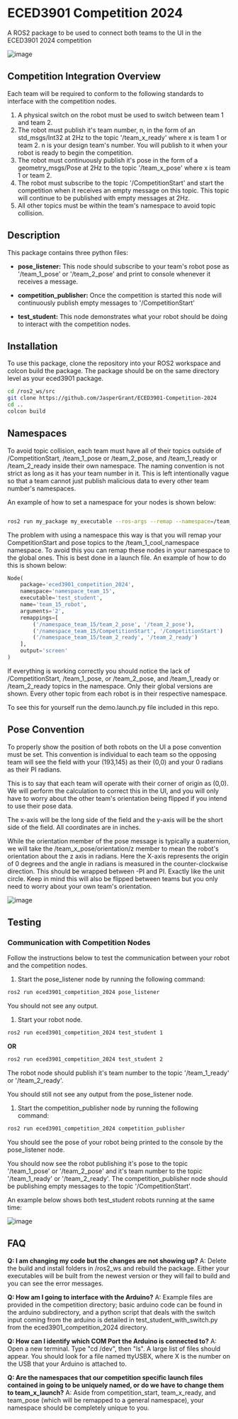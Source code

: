 # ECED3901 Competition 2024
A ROS2 package to be used to connect both teams to the UI in the ECED3901 2024 competition

![image](img/competition_diagram.png)

## Competition Integration Overview

Each team will be required to conform to the following standards to interface with the competition nodes.

1. A physical switch on the robot must be used to switch between team 1 and team 2.
2. The robot must publish it's team number, n, in the form of an std_msgs/Int32 at 2Hz to the topic '/team_x_ready' where x is team 1 or team 2. n is your design team's number. You will publish to it when your robot is ready to begin the competition. 
3. The robot must continuously publish it's pose in the form of a geometry_msgs/Pose at 2Hz to the topic '/team_x_pose' where x is team 1 or team 2.
4. The robot must subscribe to the topic '/CompetitionStart' and start the competition when it receives an empty message on this topic. This topic will continue to be published with empty messages at 2Hz.
5. All other topics must be within the team's namespace to avoid topic collision.

## Description

This package contains three python files:

 - **pose_listener:** This node should subscribe to your team's robot pose as '/team_1_pose' or '/team_2_pose' and print to console whenever it receives a message.
 
 - **competition_publisher:** Once the competition is started this node will continuously publish empty messages to '/CompetitionStart'
 
 - **test_student:** This node demonstrates what your robot should be doing to interact with the competition nodes.
 
## Installation

To use this package, clone the repository into your ROS2 workspace and colcon build the package. The package should be on the same directory level as your eced3901 package.

```bash
cd /ros2_ws/src
git clone https://github.com/JasperGrant/ECED3901-Competition-2024
cd ..
colcon build
```


## Namespaces

To avoid topic collision, each team must have all of their topics outside of /CompetitionStart, /team_1_pose or /team_2_pose, and /team_1_ready or /team_2_ready inside their own namespace. The naming convention is not strict as long as it has your team number in it. This is left intentionally vague so that a team cannot just publish malicious data to every other team number's namespaces.

An example of how to set a namespace for your nodes is shown below:

```bash

ros2 run my_package my_executable --ros-args --remap --namespace=/team_1_cool_namespace
```

The problem with using a namespace this way is that you will remap your CompetitionStart and pose topics to the /team_1_cool_namespace namespace. To avoid this you can remap these nodes in your namespace to the global ones. This is best done in a launch file. An example of how to do this is shown below:


```python
Node(
	package='eced3901_competition_2024',
    namespace='namespace_team_15',
	executable='test_student',
	name='team_15_robot',
	arguments='2',
	remappings=[
		('/namespace_team_15/team_2_pose', '/team_2_pose'),
		('/namespace_team_15/CompetitionStart', '/CompetitionStart')
		('/namespace_team_15/team_2_ready', '/team_2_ready')
	],
	output='screen'
)
```

If everything is working correctly you should notice the lack of /CompetitionStart, /team_1_pose, or /team_2_pose, and /team_1_ready or /team_2_ready topics in the namespace. Only their global versions are shown. Every other topic from each robot is in their respective namespace.

To see this for yourself run the demo.launch.py file included in this repo.

## Pose Convention

To properly show the position of both robots on the UI a pose convention must be set. This convention is individual to each team so the opposing team will see the field with your (193,145) as their (0,0) and your 0 radians as their PI radians.

This is to say that each team will operate with their corner of origin as (0,0). We will perform the calculation to correct this in the UI, and you will only have to worry about the other team's orientation being flipped if you intend to use their pose data.

The x-axis will be the long side of the field and the y-axis will be the short side of the field. All coordinates are in inches.

While the orientation member of the pose message is typically a quaternion, we will take the /team_x_pose/orientation/z member to mean the robot's orientation about the z axis in radians. Here the X-axis represents the origin of 0 degrees and the angle in radians is measured in the counter-clockwise direction. This should be wrapped between -PI and PI. Exactly like the unit circle. Keep in mind this will also be flipped between teams but you only need to worry about your own team's orientation.


![image](img/map.png)


## Testing

### Communication with Competition Nodes

Follow the instructions below to test the communication between your robot and the competition nodes.

1. Start the pose_listener node by running the following command:

```bash
ros2 run eced3901_competition_2024 pose_listener
```

You should not see any output.

1. Start your robot node.

```bash
ros2 run eced3901_competition_2024 test_student 1
```

**OR** 

```bash
ros2 run eced3901_competition_2024 test_student 2
```

The robot node should publish it's team number to the topic '/team_1_ready' or '/team_2_ready'.

You should still not see any output from the pose_listener node.

1. Start the competition_publisher node by running the following command:

```bash
ros2 run eced3901_competition_2024 competition_publisher
```

You should see the pose of your robot being printed to the console by the pose_listener node.

You should now see the robot publishing it's pose to the topic '/team_1_pose' or '/team_2_pose' and it's team number to the topic '/team_1_ready' or '/team_2_ready'.
The competition_publisher node should be publishing empty messages to the topic '/CompetitionStart'.

An example below shows both test_student robots running at the same time:

![image](img/test_example.png)

## FAQ

**Q: I am changing my code but the changes are not showing up?**
A: Delete the build and install folders in /ros2_ws and rebuild the package. Either your executables will be built from the newest version or they will fail to build and you can see the error messages.

**Q: How am I going to interface with the Arduino?**
A: Example files are provided in the competition directory; basic arduino code can be found in the arduino subdirectory, and a python script that deals with the switch input coming from the arduino is detailed in test_student_with_switch.py from the eced3901_competition_2024 directory. 

**Q: How can I identify which COM Port the Arduino is connected to?**
A: Open a new terminal. Type "cd /dev", then "ls". A large list of files should appear. You should look for a file named ttyUSBX, where X is the number on the USB that your Arduino is attached to. 

**Q: Are the namespaces that our competition specific launch files contained in going to be uniquely named, or do we have to change them to team_x_launch?**
A: Aside from competition_start, team_x_ready, and team_pose (which will be remapped to a general namespace), your namespace should be completely unique to you. 
